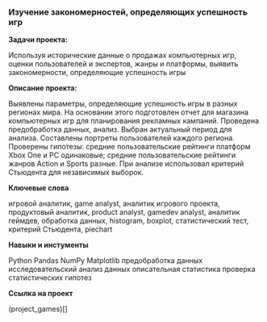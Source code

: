 ### Изучение закономерностей, определяющих успешность игр

**Задачи проекта:**

Используя исторические данные о продажах компьютерных игр, оценки пользователей и экспертов, жанры и платформы, выявить закономерности, определяющие успешность игры 

**Описание проекта:**

Выявлены параметры, определяющие успешность игры в разных регионах мира. На
основании этого подготовлен отчет для магазина компьютерных игр для планирования
рекламных кампаний. Проведена предобработка данных, анализ. Выбран актуальный
период для анализа. Составлены портреты пользователей каждого региона. Проверены
гипотезы: средние пользовательские рейтинги платформ Xbox One и PC одинаковые;
средние пользовательские рейтинги жанров Action и Sports разные. При анализе использовал критерий Стьюдента для независимых выборок.

**Ключевые слова**

игровой аналитик, game analyst, аналитик игрового проекта, продуктовый аналитик, product analyst, gamedev analyst, аналитик геймдев,
обработка данных, histogram, boxplot, статистический тест,
критерий Стьюдента, piechart

**Навыки и инстументы**

Python
Pandas
NumPy
Matplotlib
предобработка данных
исследовательский анализ данных
описательная статистика
проверка статистических гипотез

**Ссылка на проект**

(project_games)[]
 
